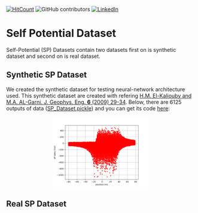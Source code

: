 [![HitCount](http://hits.dwyl.com/ezygeo-ai/self-potential-dataset.svg)](http://hits.dwyl.com/ezygeo-ai/self-potential-dataset)
![GitHub contributors](https://img.shields.io/github/contributors/ezygeo-ai/self-potential-dataset)
[![LinkedIn](https://img.shields.io/badge/-LinkedIn-black.svg?style=flat&logo=linkedin&colorB=555)](https://www.linkedin.com/company/28696953)

# Self Potential Dataset
Self-Potential (SP) Datasets contain two datasets first on is synthetic dataset and second on is real dataset.

## Synthetic SP Dataset
We created the synthetic dataset for testing neural-network architecture used. This synthetic dataset are created with refering [H.M. El-Kaliouby and M.A. AL-Garni. J. Geophys. Eng. **6** (2009) 29-34](https://academic.oup.com/jge/article/6/1/29/5127394). Below, there are 6125 outputs of data ([SP_Dataset.pickle](https://github.com/ezygeo-ai/Self-Potential-Dataset/blob/master/SP_Dataset.pickle)) and you can get its code [here](https://github.com/ezygeo-ai/Self-Potential-Dataset/blob/master/make_dataset.py):

<p align="center"> 
  <img src="https://github.com/ezygeo-ai/Self-Potential-Dataset/blob/master/SP_datasets.png" width="50%" href="https://ezygeo.com/2019/10/28/self-potential-datasets/">
</p>

## Real SP Dataset
